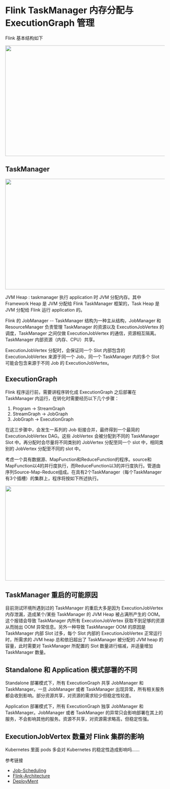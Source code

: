 # Flink TaskManager 内存分配与 ExecutionGraph 管理

Flink 基本结构如下

<img src="https://nightlies.apache.org/flink/flink-docs-release-1.15/fig/processes.svg" width="800" height="350" />

## TaskManager 

<img src="https://nightlies.apache.org/flink/flink-docs-master/fig/detailed-mem-model.svg" width="800" height="350" />

JVM Heap : taskmanager 执行 application 时 JVM 分配内存。其中 Framework Heap 是 JVM 分配给 Flink TaskManager 框架的，Task Heap 是 JVM 分配给 Flink 运行 application 的。

Flink 的 JobManager -- TaskManager 结构为一种主从结构，JobManager 和 ResourceManager 负责管理 TaskManager 的资源以及 ExecutionJobVertex 的调度，TaskManager 之间仅做 ExecutionJobVertex 的通信，资源相互隔离。TaskManager 内部资源（内存、CPU）共享。

ExecutionJobVertex 分配时，会保证同一个 Slot 内部包含的 ExecutionJobVertex 来源于同一个 Job，同一个 TaskManager 内的多个 Slot 可能会包含来源于不同 Job 的 ExecutionJobVertex。

## ExecutionGraph

Flink 程序运行前，需要讲程序转化成 ExecutionGraph 之后部署在 TaskManager 内运行，在转化时需要经历以下几个步骤：

1. Program -> StreamGraph
2. StreamGraph -> JobGraph
3. JobGraph -> ExecutionGraph

在这三步骤中，会发生一系列的 Job 衔接合并，最终得到一个最简的 ExecutionJobVertex DAG。这些 JobVertex 会被分配到不同的 TaskManager Slot 中。再分配时会尽量将不同类别的 JobVertex 分配至同一个 slot 中，相同类别的 JobVertex 分配至不同的 slot 中。

考虑一个具有数据源、MapFunction和ReduceFunction的程序。source和MapFunction以4的并行度执行，而ReduceFunction以3的并行度执行。管道由序列Source-Map-Reduce组成。在具有2个TaskManager（每个TaskManager有3个插槽）的集群上，程序将按如下所述执行。

<img src="https://nightlies.apache.org/flink/flink-docs-release-1.15/fig/slots.svg" width="800" height="300" />

## TaskManager 重启的可能原因

目前测试环境所遇到过的 TaskManager 的重启大多是因为 ExecutionJobVertex 内存泄漏，造成某个/某些 TaskManager 的 JVM Heap 被占满所产生的 OOM。这个报错会导致 TaskManager 内所有 ExecutionJobVertex 获取不到足够的资源从而抛出 OOM 异常信息。另外一种导致 TaskManager OOM 的原因是 TaskManager 内部 Slot 过多，每个 Slot 内部的 ExecutionJobVertex 正常运行时，所需求的 JVM heap 总和依旧超出了 TaskManager 被分配的 JVM heap 的容量，此时需要对 TaskManager 所配置的 Slot 数量进行缩减，并适量增加 TaskManager 数量。

## Standalone 和 Application 模式部署的不同

Standalone 部署模式下，所有 ExecutionGraph 共享 JobManager 和 TaskManager。一旦 JobManager 或者 TaskManager 出现异常，所有相关服务都会收到影响。部分资源共享，对资源的需求较少但稳定性较差。

Application 部署模式下，所有 ExecutionGraph 独享 JobManager 和 TaskManager。JobManager 或者 TaskManager 的异常只会影响部署在其上的服务，不会影响其他的服务。资源不共享，对资源需求略高，但稳定性强。



## ExecutionJobVertex 数量对 Flink 集群的影响

Kubernetes 里面 pods 多会对 Kubernetes 的稳定性造成影响吗……

参考链接

- [Job-Scheduling](https://nightlies.apache.org/flink/flink-docs-release-1.15/docs/internals/job_scheduling/)
- [Flink-Architecture](https://nightlies.apache.org/flink/flink-docs-release-1.15/docs/concepts/flink-architecture/#flink-application-cluster)
- [DeployMent](https://nightlies.apache.org/flink/flink-docs-release-1.15/docs/deployment/overview/)